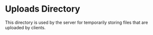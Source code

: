 Uploads Directory
=================

This directory is used by the server for temporarily storing files that are uploaded by clients.
